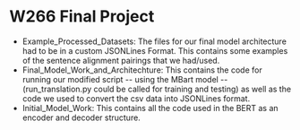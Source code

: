 # W266 Final Project

* Example_Processed_Datasets: The files for our final model architecture had to be in a custom JSONLines Format. This contains some examples of the sentence alignment pairings that we had/used.
* Final_Model_Work_and_Architechture: This contains the code for running our modified script -- using the MBart model -- (run_translation.py could be called for training and testing) as well as the code we used to convert the csv data into JSONLines format.
* Initial_Model_Work: This contains all the code used in the BERT as an encoder and decoder structure.
